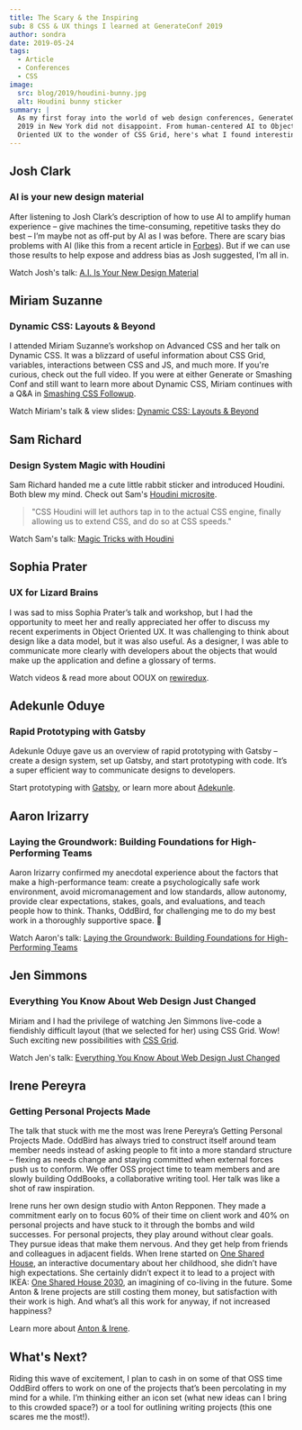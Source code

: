 ```yaml
---
title: The Scary & the Inspiring
sub: 8 CSS & UX things I learned at GenerateConf 2019
author: sondra
date: 2019-05-24
tags:
  - Article
  - Conferences
  - CSS
image:
  src: blog/2019/houdini-bunny.jpg
  alt: Houdini bunny sticker
summary: |
  As my first foray into the world of web design conferences, GenerateConf
  2019 in New York did not disappoint. From human-centered AI to Object
  Oriented UX to the wonder of CSS Grid, here's what I found interesting.
---
```


## Josh Clark

### AI is your new design material

After listening to Josh Clark’s description of how to use AI to amplify
human experience – give machines the time-consuming, repetitive tasks
they do best – I’m maybe not as off-put by AI as I was before. There are
scary bias problems with AI (like this from a recent article in
[Forbes]). But if we can use those results to help expose and address
bias as Josh suggested, I’m all in.

Watch Josh's talk: [A.I. Is Your New Design Material]

  [Forbes]: https://www.forbes.com/sites/bernardmarr/2019/01/29/3-steps-to-tackle-the-problem-of-bias-in-artificial-intelligence/#36c9eff87a12
  [A.I. Is Your New Design Material]: https://bigmedium.com/speaking/ai-is-your-new-design-material.html

## Miriam Suzanne

### Dynamic CSS: Layouts & Beyond

I attended Miriam Suzanne’s workshop on Advanced CSS and her talk on
Dynamic CSS. It was a blizzard of useful information about CSS Grid,
variables, interactions between CSS and JS, and much more. If you're
curious, check out the full video. If you were at either Generate or
Smashing Conf and still want to learn more about Dynamic CSS, Miriam
continues with a Q&A in [Smashing CSS Followup].

Watch Miriam's talk & view slides: [Dynamic CSS: Layouts & Beyond]

  [Smashing CSS Followup]: /2019/05/17/smashing/
  [Dynamic CSS: Layouts & Beyond]: /talks/dynamic-css/

## Sam Richard

### Design System Magic with Houdini

Sam Richard handed me a cute little rabbit sticker and introduced
Houdini. Both blew my mind. Check out Sam's [Houdini microsite].

> "CSS Houdini will let authors tap in to the actual CSS engine, finally
> allowing us to extend CSS, and do so at CSS speeds."

Watch Sam's talk: [Magic Tricks with Houdini]

  [Houdini microsite]: https://houdini.glitch.me/
  [Magic Tricks with Houdini]: https://youtu.be/FYWZrLpN5Po

## Sophia Prater

### UX for Lizard Brains

I was sad to miss Sophia Prater’s talk and workshop, but I had the
opportunity to meet her and really appreciated her offer to discuss my
recent experiments in Object Oriented UX. It was challenging to think
about design like a data model, but it was also useful. As a designer, I
was able to communicate more clearly with developers about the objects
that would make up the application and define a glossary of terms.

Watch videos & read more about OOUX on [rewiredux].

  [rewiredux]: https://www.rewiredux.com/resources

## Adekunle Oduye

### Rapid Prototyping with Gatsby

Adekunle Oduye gave us an overview of rapid prototyping with Gatsby –
create a design system, set up Gatsby, and start prototyping with code.
It’s a super efficient way to communicate designs to developers.

Start prototyping with [Gatsby], or learn more about [Adekunle].

  [Gatsby]: https://www.gatsbyjs.org/
  [Adekunle]: http://www.adekunleoduye.com/speaking/

## Aaron Irizarry

### Laying the Groundwork: Building Foundations for High-Performing Teams

Aaron Irizarry confirmed my anecdotal experience about the factors that
make a high-performance team: create a psychologically safe work
environment, avoid micromanagement and low standards, allow autonomy,
provide clear expectations, stakes, goals, and evaluations, and teach
people how to think. Thanks, OddBird, for challenging me to do my best
work in a thoroughly supportive space. 👏

Watch Aaron's talk: [Laying the Groundwork: Building Foundations for
High-Performing Teams]

  [Laying the Groundwork: Building Foundations for High-Performing Teams]:
    https://vimeo.com/296445890

## Jen Simmons

### Everything You Know About Web Design Just Changed

Miriam and I had the privilege of watching Jen Simmons live-code a
fiendishly difficult layout (that we selected for her) using CSS Grid.
Wow! Such exciting new possibilities with [CSS Grid].

Watch Jen's talk: [Everything You Know About Web Design Just Changed]

  [CSS Grid]: https://gridbyexample.com/examples/
  [Everything You Know About Web Design Just Changed]: https://vimeo.com/316326187

## Irene Pereyra

### Getting Personal Projects Made

The talk that stuck with me the most was Irene Pereyra’s Getting
Personal Projects Made. OddBird has always tried to construct itself
around team member needs instead of asking people to fit into a more
standard structure – flexing as needs change and staying committed when
external forces push us to conform. We offer OSS project time to team
members and are slowly building OddBooks, a collaborative writing tool.
Her talk was like a shot of raw inspiration.

Irene runs her own design studio with Anton Repponen. They made a
commitment early on to focus 60% of their time on client work and 40% on
personal projects and have stuck to it through the bombs and wild
successes. For personal projects, they play around without clear goals.
They pursue ideas that make them nervous. And they get help from friends
and colleagues in adjacent fields. When Irene started on [One Shared
House], an interactive documentary about her childhood, she didn’t have
high expectations. She certainly didn’t expect it to lead to a project
with IKEA: [One Shared House 2030], an imagining of co-living in the
future. Some Anton & Irene projects are still costing them money, but
satisfaction with their work is high. And what’s all this work for
anyway, if not increased happiness?

Learn more about [Anton & Irene].

  [One Shared House]: http://work.antonandirene.com/onesharedhouse/
  [One Shared House 2030]: http://work.antonandirene.com/onesharedhouse2030/
  [Anton & Irene]: http://antonandirene.com/

## What's Next?

Riding this wave of excitement, I plan to cash in on some of that OSS
time OddBird offers to work on one of the projects that’s been
percolating in my mind for a while. I’m thinking either an icon set
(what new ideas can I bring to this crowded space?) or a tool for
outlining writing projects (this one scares me the most!).
